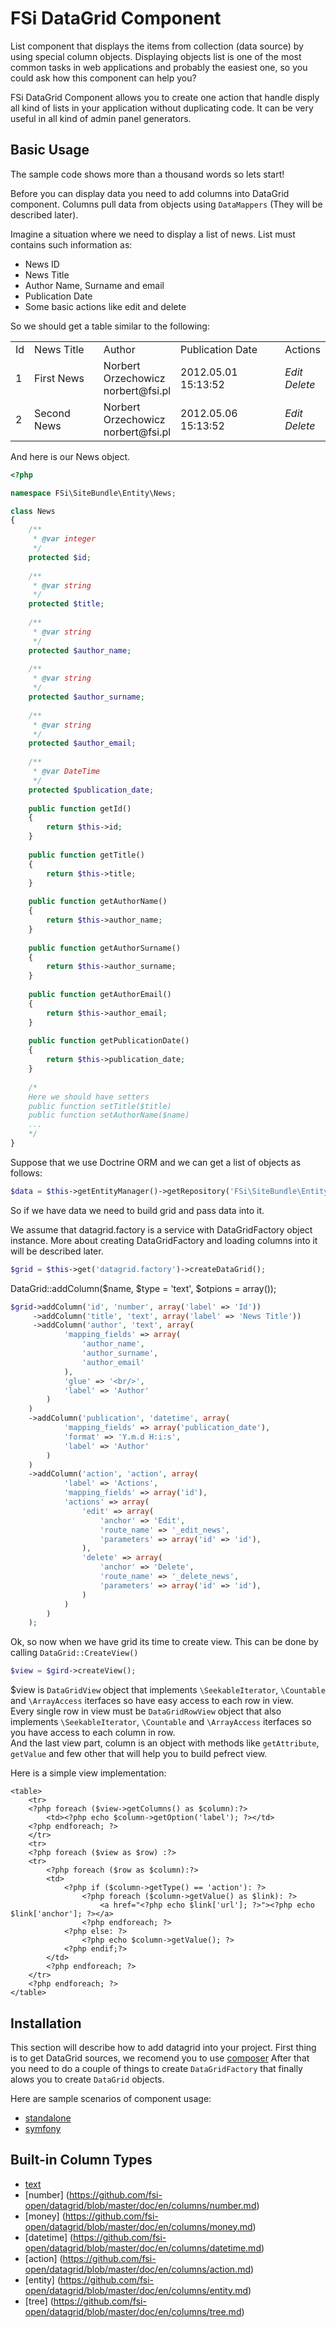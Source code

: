 # FSi DataGrid Component #

List component that displays the items from collection (data source) by using
special column objects.
Displaying objects list is one of the most common tasks in web applications and 
probably the easiest one, so you could ask how this component can help you?

FSi DataGrid Component allows you to create one action that handle
disply all kind of lists in your application without duplicating code. 
It can be very useful in all kind of admin panel generators.

## Basic Usage ##

The sample code shows more than a thousand words so lets start!

Before you can display data you need to add columns into DataGrid component. 
Columns pull data from objects using ``DataMappers`` (They will be described later). 

Imagine a situation where we need to display a list of news. List must contains 
such information as:

- News ID
- News Title
- Author Name, Surname and email
- Publication Date
- Some basic actions like edit and delete

So we should get a table similar to the following:
 
<table>
    <tr>
        <td>Id</td>
        <td>News Title</td>
        <td>Author</td>
        <td>Publication Date</td>
        <td>Actions</td>
    </tr>
    <tr>
        <td>1</td>
        <td>First News</td>
        <td>
            Norbert<br/>
            Orzechowicz<br/>
            norbert@fsi.pl<br/>
        </td>
        <td>2012.05.01 15:13:52</td>
        <td>
            <i>Edit</i><br>
            <i>Delete</i>
        </td>
    </tr>
    <tr>
        <td>2</td>
        <td>Second News</td>
        <td>
            Norbert<br/>
            Orzechowicz<br/>
            norbert@fsi.pl<br/>
        </td>
        <td>2012.05.06 15:13:52</td>
        <td>
            <i>Edit</i><br>
            <i>Delete</i>
        </td>
    </tr>
</table>

And here is our News object.  

``` php
<?php

namespace FSi\SiteBundle\Entity\News;

class News
{
    /**
     * @var integer
     */
    protected $id;
    
    /**
     * @var string
     */
    protected $title;
    
    /**
     * @var string
     */
    protected $author_name;
    
    /**
     * @var string
     */
    protected $author_surname;
    
    /**
     * @var string
     */
    protected $author_email;
    
    /**
     * @var DateTime
     */
    protected $publication_date;
    
    public function getId()
    {
        return $this->id;
    }
    
    public function getTitle()
    {
        return $this->title;
    }
    
    public function getAuthorName()
    {
        return $this->author_name;
    }
    
    public function getAuthorSurname()
    {
        return $this->author_surname;
    }
            
    public function getAuthorEmail()
    {
        return $this->author_email;
    }
    
    public function getPublicationDate()
    {
        return $this->publication_date;
    }
    
    /*        
    Here we should have setters 
    public function setTitle($title)
    public function setAuthorName($name)
    ...
    */
}
```
    
Suppose that we use Doctrine ORM and we can get a list of objects as follows:

``` php
$data = $this->getEntityManager()->getRepository('FSi\SiteBundle\Entity\News')->findAll();
```

So if we have data we need to build grid and pass data into it. 

We assume that datagrid.factory is a service with DataGridFactory object instance.
More about creating DataGridFactory and loading columns into it will be described later.

``` php
$grid = $this->get('datagrid.factory')->createDataGrid();
```
    
DataGrid::addColumn($name, $type = 'text', $otpions = array());

``` php
$grid->addColumn('id', 'number', array('label' => 'Id'))
     ->addColumn('title', 'text', array('label' => 'News Title'))
     ->addColumn('author', 'text', array(
            'mapping_fields' => array(
                'author_name',
                'author_surname',
                'author_email'
            ),
            'glue' => '<br/>',
            'label' => 'Author'
        )
    )
    ->addColumn('publication', 'datetime', array(
            'mapping_fields' => array('publication_date'),
            'format' => 'Y.m.d H:i:s',
            'label' => 'Author'  
        )
    )
    ->addColumn('action', 'action', array(
            'label' => 'Actions',
            'mapping_fields' => array('id'),
            'actions' => array(
                'edit' => array(
                    'anchor' => 'Edit',
                    'route_name' => '_edit_news',
                    'parameters' => array('id' => 'id'),
                ),
                'delete' => array(
                    'anchor' => 'Delete',
                    'route_name' => '_delete_news',
                    'parameters' => array('id' => 'id'),
                )
            )
        )
    );
```

Ok, so now when we have grid its time to create view. This can be done by calling ``DataGrid::CreateView()``

``` php
$view = $gird->createView();
```
   
$view is ``DataGridView`` object that implements ``\SeekableIterator``, ``\Countable`` 
and ``\ArrayAccess`` iterfaces so have easy access to each row in view.<br>
Every single row in view must be ``DataGridRowView`` object that also implements 
``\SeekableIterator``, ``\Countable`` and ``\ArrayAccess`` iterfaces so you have 
access to each column in row.<br>
And the last view part, column is an object with methods like ``getAttribute``, 
``getValue`` and few other that will help you to build pefrect view. 

Here is a simple view implementation:

    <table>
        <tr>
        <?php foreach ($view->getColumns() as $column):?>
            <td><?php echo $column->getOption('label'); ?></td>
        <?php endforeach; ?>
        </tr>
        <tr>
        <?php foreach ($view as $row) :?>
        <tr>
            <?php foreach ($row as $column):?>
            <td>
                <?php if ($column->getType() == 'action'): ?>
                    <?php foreach ($column->getValue() as $link): ?>
                        <a href="<?php echo $link['url']; ?>"><?php echo $link['anchor']; ?></a>
                    <?php endforeach; ?>
                <?php else: ?>
                    <?php echo $column->getValue(); ?>
                <?php endif;?>
            </td>
            <?php endforeach; ?>
        </tr>
        <?php endforeach; ?>
    </table>
    
## Installation ##

This section will describe how to add datagrid into your project. 
First thing is to get DataGrid sources, we recomend you to use [composer](https://github.com/composer/composer#composer---package-management-for-php)
After that you need to do a couple of things to create ``DataGridFactory`` that 
finally alows you to create ``DataGrid`` objects.

Here are sample scenarios of component usage:
    
- [standalone](https://github.com/norzechowicz/datagrid-standalone)
- [symfony](https://github.com/fsi-open/datagrid/blob/master/doc/en/installation/symfony.md)
    
    
## Built-in Column Types ##

- [text](https://github.com/fsi-open/datagrid/blob/master/doc/en/columns/text.md)
- [number] (https://github.com/fsi-open/datagrid/blob/master/doc/en/columns/number.md)
- [money] (https://github.com/fsi-open/datagrid/blob/master/doc/en/columns/money.md)
- [datetime] (https://github.com/fsi-open/datagrid/blob/master/doc/en/columns/datetime.md)
- [action] (https://github.com/fsi-open/datagrid/blob/master/doc/en/columns/action.md)
- [entity] (https://github.com/fsi-open/datagrid/blob/master/doc/en/columns/entity.md)
- [tree] (https://github.com/fsi-open/datagrid/blob/master/doc/en/columns/tree.md)